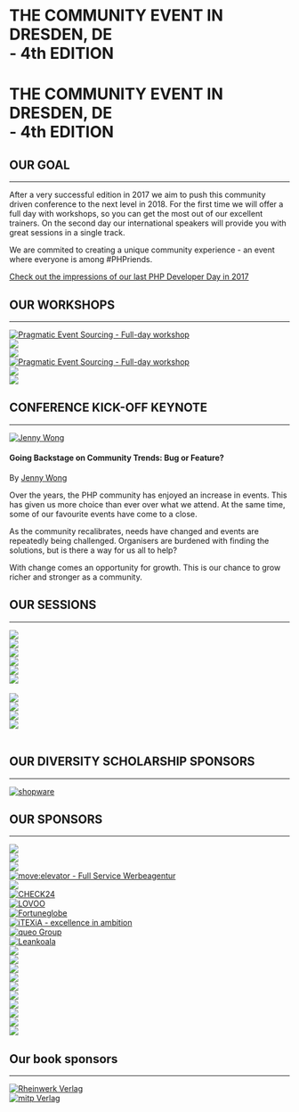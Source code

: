 <div id="venue-cover" class="hidden-xs hidden-sm hidden-md">
    <div class="teaser">
        <h1>
            THE COMMUNITY EVENT IN DRESDEN, DE<br>
            - 4th EDITION
        </h1>
    </div>
</div>

<h1 class="hidden-lg">
    THE COMMUNITY EVENT IN DRESDEN, DE<br>
    - 4th EDITION
</h1>

## OUR GOAL

---

After a very successful edition in 2017 we aim to push this community driven conference to the next level in 2018.
For the first time we will offer a full day with workshops, so you can get the most out of our excellent trainers.
On the second day our international speakers will provide you with great sessions in a single track.

We are commited to creating a unique community experience - an event where everyone is among #<span class="text-danger">PHP</span>riends.

[<i class="fa fa-clock-o"></i> Check out the impressions of our last PHP Developer Day in 2017](https://2017.phpdd.org/en/)

<a name="workshops"></a>
## OUR WORKSHOPS

---

<div class="row">
    <div class="col-xs-12 col-sm-12 col-md-6 col-lg-6">
        <a href="@baseUrl@/workshops.html#pragmatic-tdd" title="Prgamatic TDD">
            <img src="@baseUrl@/assets/images/workshops/fullday-pragmatic-tdd.png" class="img-responsive img-tutorial" alt="Pragmatic Event Sourcing - Full-day workshop">
        </a>
    </div>
    <div class="col-xs-12 col-sm-12 col-md-6 col-lg-6">
        <a href="@cfp_url@" target="_blank" title="Submit your workshop">
            <img src="https://placehold.it/439x140/f3f3f3/000000/?text=%20%20HALF-DAY%0D%0AWORKSHOP" class="img-responsive img-tutorial">
        </a>
        <br>
        <a href="@cfp_url@" target="_blank" title="Submit your workshop">
            <img src="https://placehold.it/439x140/f3f3f3/000000/?text=%20%20HALF-DAY%0D%0AWORKSHOP" class="img-responsive img-tutorial">
        </a>
    </div>
</div>
<div class="row">
    <div class="col-xs-12 col-sm-12 col-md-6 col-lg-6">
        <a href="@baseUrl@/workshops.html#pragmatic-event-sourcing" title="Prgamatic Event Sourcing">
            <img src="@baseUrl@/assets/images/workshops/fullday-pragmatic-event-sourcing.png" class="img-responsive img-tutorial" alt="Pragmatic Event Sourcing - Full-day workshop">
        </a>
    </div>
    <div class="col-xs-12 col-sm-12 col-md-6 col-lg-6">
        <a href="@cfp_url@" target="_blank" title="Submit your workshop">
            <img src="https://placehold.it/439x140/f3f3f3/000000/?text=%20%20HALF-DAY%0D%0AWORKSHOP" class="img-responsive img-tutorial">
        </a>
        <br>
        <a href="@cfp_url@" target="_blank" title="Submit your workshop">
            <img src="https://placehold.it/439x140/f3f3f3/000000/?text=%20%20HALF-DAY%0D%0AWORKSHOP" class="img-responsive img-tutorial">
        </a>
    </div>
</div>

<a name="keynote"></a>
## CONFERENCE KICK-OFF KEYNOTE

---

<div class="row">
    <div class="col-xs-12 col-sm-12 col-md-3 col-md-4">
        <a href="@baseUrl@/speakers.html#jenny-wong" title="Jenny Wong on Twitter">
            <img src="@baseUrl@/assets/images/speakers/jenny-wong_400x400.jpg" alt="Jenny Wong" class="img-responsive img-rounded blockspace">
        </a>
    </div>
    <div class="col-xs-12 col-sm-12 col-md-9 col-md-8">
        <h4>Going Backstage on Community Trends: Bug or Feature?</h4>
        <p>
            By <a href="@baseUrl@/speakers.html#jenny-wong" title="Profile of Jenny Wong">Jenny Wong</a>
        </p>
        <p>
            Over the years, the PHP community has enjoyed an increase in events. This has given us more choice than ever over what we attend. At the same time, some of our favourite events have come to a close. 
        </p><p>    
            As the community recalibrates, needs have changed and events are repeatedly being challenged. Organisers are burdened with finding the solutions, but is there a way for us all to help? 
        </p><p>    
            With change comes an opportunity for growth. This is our chance to grow richer and stronger as a community.
        </p>
    </div>
</div>

<a name="sessions"></a>
## OUR SESSIONS

---


<div class="row">
    <div class="col-xs-12 col-sm-6 col-md-2 col-lg-2">
        <a href="@cfp_url@" target="_blank" title="Submit your talk">
            <img src="https://placehold.it/117x111/f3f3f3/000000/?text=TBA" class="img-responsive img-speaker">
        </a>
    </div>
    <div class="col-xs-12 col-sm-6 col-md-2 col-lg-2">
        <a href="@cfp_url@" target="_blank" title="Submit your talk">
            <img src="https://placehold.it/117x111/f3f3f3/000000/?text=TBA" class="img-responsive img-speaker">
        </a>
    </div>
    <div class="col-xs-12 col-sm-6 col-md-2 col-lg-2">
        <a href="@cfp_url@" target="_blank" title="Submit your talk">
            <img src="https://placehold.it/117x111/f3f3f3/000000/?text=TBA" class="img-responsive img-speaker">
        </a>
    </div>
    <div class="col-xs-12 col-sm-6 col-md-2 col-lg-2">
        <a href="@cfp_url@" target="_blank" title="Submit your talk">
            <img src="https://placehold.it/117x111/f3f3f3/000000/?text=TBA" class="img-responsive img-speaker">
        </a>
    </div>
    <div class="col-xs-12 col-sm-6 col-md-2 col-lg-2">
        <a href="@cfp_url@" target="_blank" title="Submit your talk">
            <img src="https://placehold.it/117x111/f3f3f3/000000/?text=TBA" class="img-responsive img-speaker">
        </a>
    </div>
    <div class="col-xs-12 col-sm-6 col-md-2 col-lg-2">
        <a href="@cfp_url@" target="_blank" title="Submit your talk">
            <img src="https://placehold.it/117x111/f3f3f3/000000/?text=TBA" class="img-responsive img-speaker">
        </a>
    </div>
    <div class="col-xs-12 col-sm-6 col-md-2 col-lg-2">&nbsp;</div>
    <div class="col-xs-12 col-sm-6 col-md-2 col-lg-2">
        <a href="@cfp_url@" target="_blank" title="Submit your talk">
            <img src="https://placehold.it/117x111/f3f3f3/000000/?text=TBA" class="img-responsive img-speaker">
        </a>
    </div>
    <div class="col-xs-12 col-sm-6 col-md-2 col-lg-2">
        <a href="@cfp_url@" target="_blank" title="Submit your talk">
            <img src="https://placehold.it/117x111/f3f3f3/000000/?text=TBA" class="img-responsive img-speaker">
        </a>
    </div>
    <div class="col-xs-12 col-sm-6 col-md-2 col-lg-2">
        <a href="@cfp_url@" target="_blank" title="Submit your talk">
            <img src="https://placehold.it/117x111/f3f3f3/000000/?text=TBA" class="img-responsive img-speaker">
        </a>
    </div>
    <div class="col-xs-12 col-sm-6 col-md-2 col-lg-2">
        <a href="@cfp_url@" target="_blank" title="Submit your talk">
            <img src="https://placehold.it/117x111/f3f3f3/000000/?text=TBA" class="img-responsive img-speaker">
        </a>
    </div>
    <div class="col-xs-12 col-sm-6 col-md-2 col-lg-2">&nbsp;</div>
</div>

<a name="scholarship-sponsors"></a>
## OUR DIVERSITY SCHOLARSHIP SPONSORS

---

<div class="row">
    <div class="col-xs-12 col-sm-6 col-md-3 col-lg-3">
        <a href="https://en.shopware.com" target="_blank" title="shopware - The trendsetting eCommerce platform to power your online business">
            <img src="@baseUrl@/assets/images/sponsors/shopware.png" alt="shopware" class="img-responsive img-sponsor">
        </a>
    </div>
    <div class="col-xs-12 col-sm-6 col-md-3 col-lg-3"></div>
    <div class="col-xs-12 col-sm-6 col-md-3 col-lg-3"></div>
    <div class="col-xs-12 col-sm-6 col-md-3 col-lg-3"></div>
</div>

<a name="sponsors"></a>
## OUR SPONSORS

---

<div class="row">
    <div class="col-xs-12 col-sm-12 col-md-6 col-lg-6">
        <a href="@baseUrl@/become-sponsor.html#platin" title="Become a PLATIN sponsor">
            <img src="https://placehold.it/439x270/f3f3f3/000000/?text=PLATIN" class="img-responsive img-sponsor">
        </a>
    </div>
    <div class="col-xs-12 col-sm-12 col-md-6 col-lg-6">
        <a href="@baseUrl@/become-sponsor.html#platin" title="Become a PLATIN sponsor">
            <img src="https://placehold.it/439x270/f3f3f3/000000/?text=PLATIN" class="img-responsive img-sponsor">
        </a>
    </div>
</div>
<div class="row">
    <div class="col-xs-12 col-sm-12 col-md-4 col-lg-4">
        <a href="@baseUrl@/become-sponsor.html#gold" title="Become a GOLD sponsor">
            <img src="https://placehold.it/292x265/f3f3f3/000000/?text=GOLD" class="img-responsive img-sponsor">
        </a>
    </div>
    <div class="col-xs-12 col-sm-12 col-md-4 col-lg-4">
        <a href="https://www.move-elevator.de" target="_blank" title="move:elevator - Full Service Werbeagentur">
            <img src="@baseUrl@/assets/images/sponsors/move_elevator_263x244.png" class="img-responsive img-sponsor" alt="move:elevator - Full Service Werbeagentur">
        </a>
    </div>
    <div class="col-xs-12 col-sm-12 col-md-4 col-lg-4">
        <a href="@baseUrl@/become-sponsor.html#gold" title="Become a GOLD sponsor">
            <img src="https://placehold.it/292x265/f3f3f3/000000/?text=GOLD" class="img-responsive img-sponsor">
        </a>
    </div>
</div>
<div class="row">
    <div class="col-xs-12 col-sm-6 col-md-3 col-lg-3">
        <a href="https://www.check24.de" target="_blank" title="CHECK24 - Versicherungen, Kredit, Strom, DSL & Reisen im Vergleich">
            <img src="@baseUrl@/assets/images/sponsors/check24_220x192.png" alt="CHECK24" class="img-responsive img-sponsor">
        </a>
    </div>
    <div class="col-xs-12 col-sm-6 col-md-3 col-lg-3">
        <a href="https://en.lovoo.com" target="_blank" title="LOVOO - Online dating app for flirting, chatting and getting to know new people">
            <img src="@baseUrl@/assets/images/sponsors/lovoo_220x192.png" alt="LOVOO" class="img-responsive img-sponsor">
        </a>
    </div>
    <div class="col-xs-12 col-sm-6 col-md-3 col-lg-3">
        <a href="https://www.fortuneglobe.com" target="_blank" title="Fortuneglobe | Full Service Agentur für Online Shops">
            <img src="@baseUrl@/assets/images/sponsors/fortuneglobe_220x192.png" alt="Fortuneglobe" class="img-responsive img-sponsor">
        </a>
    </div>
    <div class="col-xs-12 col-sm-6 col-md-3 col-lg-3">
        <a href="https://itexia.com" target="_blank" title="iTEXiA - excellence in ambition">
            <img src="@baseUrl@/assets/images/sponsors/itexia_220x192.png" alt="iTEXiA - excellence in ambition" class="img-responsive img-sponsor">
        </a>
    </div>
</div>
<div class="row">
    <div class="col-xs-6 col-sm-4 col-md-2 col-lg-2">
        <a href="https://www.queo.de" title="queo Group" target="_blank">
            <img src="@baseUrl@/assets/images/sponsors/queo_220x192.png" alt="queo Group" class="img-responsive img-sponsor">
        </a>
    </div>
    <div class="col-xs-6 col-sm-4 col-md-2 col-lg-2">
        <a href="https://www.leankoala.com" title="Leankoala - Rethink Web Testing" target="_blank">
            <img src="@baseUrl@/assets/images/sponsors/leankoala_220x192.png" alt="Leankoala" class="img-responsive img-sponsor">
        </a>
    </div>
    <div class="col-xs-6 col-sm-4 col-md-2 col-lg-2">
        <a href="@baseUrl@/become-sponsor.html#bronze" title="Become a BRONZE sponsor">
            <img src="https://placehold.it/220x192/f3f3f3/000000/?text=BRONZE" class="img-responsive img-sponsor">
        </a>
    </div>
    <div class="col-xs-6 col-sm-4 col-md-2 col-lg-2">
        <a href="@baseUrl@/become-sponsor.html#bronze" title="Become a BRONZE sponsor">
            <img src="https://placehold.it/220x192/f3f3f3/000000/?text=BRONZE" class="img-responsive img-sponsor">
        </a>
    </div>
    <div class="col-xs-6 col-sm-4 col-md-2 col-lg-2">
        <a href="@baseUrl@/become-sponsor.html#bronze" title="Become a BRONZE sponsor">
            <img src="https://placehold.it/220x192/f3f3f3/000000/?text=BRONZE" class="img-responsive img-sponsor">
        </a>
    </div>
    <div class="col-xs-6 col-sm-4 col-md-2 col-lg-2">
        <a href="@baseUrl@/become-sponsor.html#bronze" title="Become a BRONZE sponsor">
            <img src="https://placehold.it/220x192/f3f3f3/000000/?text=BRONZE" class="img-responsive img-sponsor">
        </a>
    </div>
    <div class="col-xs-6 col-sm-4 col-md-2 col-lg-2">
        <a href="@baseUrl@/become-sponsor.html#bronze" title="Become a BRONZE sponsor">
            <img src="https://placehold.it/220x192/f3f3f3/000000/?text=BRONZE" class="img-responsive img-sponsor">
        </a>
    </div>
    <div class="col-xs-6 col-sm-4 col-md-2 col-lg-2">
        <a href="@baseUrl@/become-sponsor.html#bronze" title="Become a BRONZE sponsor">
            <img src="https://placehold.it/220x192/f3f3f3/000000/?text=BRONZE" class="img-responsive img-sponsor">
        </a>
    </div>
    <div class="col-xs-6 col-sm-4 col-md-2 col-lg-2">
        <a href="@baseUrl@/become-sponsor.html#bronze" title="Become a BRONZE sponsor">
            <img src="https://placehold.it/220x192/f3f3f3/000000/?text=BRONZE" class="img-responsive img-sponsor">
        </a>
    </div>
    <div class="col-xs-6 col-sm-4 col-md-2 col-lg-2">
        <a href="@baseUrl@/become-sponsor.html#bronze" title="Become a BRONZE sponsor">
            <img src="https://placehold.it/220x192/f3f3f3/000000/?text=BRONZE" class="img-responsive img-sponsor">
        </a>
    </div>
    <div class="col-xs-6 col-sm-4 col-md-2 col-lg-2">
        <a href="@baseUrl@/become-sponsor.html#bronze" title="Become a BRONZE sponsor">
            <img src="https://placehold.it/220x192/f3f3f3/000000/?text=BRONZE" class="img-responsive img-sponsor">
        </a>
    </div>
    <div class="col-xs-6 col-sm-4 col-md-2 col-lg-2">
        <a href="@baseUrl@/become-sponsor.html#bronze" title="Become a BRONZE sponsor">
            <img src="https://placehold.it/220x192/f3f3f3/000000/?text=BRONZE" class="img-responsive img-sponsor">
        </a>
    </div>
</div>

## Our book sponsors

---

<div class="row">
    <div class="col-xs-3 col-sm-3 col-md-3 col-lg-3"></div>
    <div class="col-xs-3 col-sm-3 col-md-3 col-lg-3">
        <a href="https://www.rheinwerk-verlag.de" target="_blank" title="Rheinwerk Verlag">
            <img src="@baseUrl@/assets/images/sponsors/rheinwerk-verlag.png" alt="Rheinwerk Verlag" class="img-responsive img-sponsor">
        </a>
    </div>
    <div class="col-xs-3 col-sm-3 col-md-3 col-lg-3">
        <a href="https://mitp.de" target="_blank" title="mitp Verlag">
            <img src="@baseUrl@/assets/images/sponsors/mitp-verlag.png" alt="mitp Verlag" class="img-responsive img-sponsor">
        </a>
    </div>
    <div class="col-xs-3 col-sm-3 col-md-3 col-lg-3"></div>
</div>
